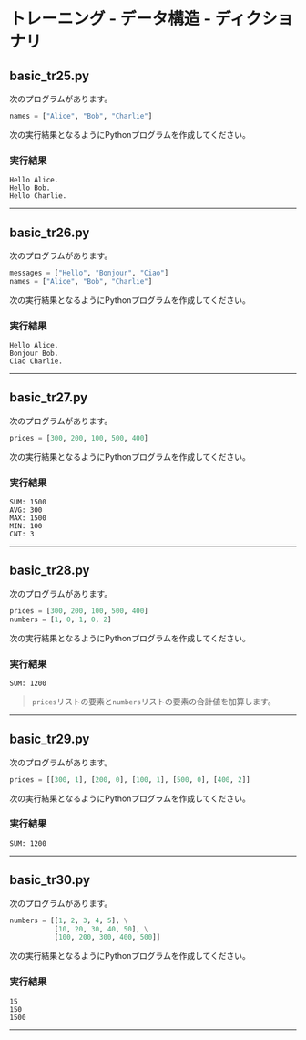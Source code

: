 # トレーニング - データ構造 - ディクショナリ

## basic_tr25.py

次のプログラムがあります。

```python
names = ["Alice", "Bob", "Charlie"]
```

次の実行結果となるようにPythonプログラムを作成してください。

### 実行結果

```
Hello Alice.
Hello Bob.
Hello Charlie.
```

---

## basic_tr26.py

次のプログラムがあります。

```python
messages = ["Hello", "Bonjour", "Ciao"]
names = ["Alice", "Bob", "Charlie"]
```

次の実行結果となるようにPythonプログラムを作成してください。

### 実行結果

```
Hello Alice.
Bonjour Bob.
Ciao Charlie.
```

---


## basic_tr27.py

次のプログラムがあります。

```python
prices = [300, 200, 100, 500, 400]
```

次の実行結果となるようにPythonプログラムを作成してください。

### 実行結果

```
SUM: 1500
AVG: 300
MAX: 1500
MIN: 100
CNT: 3
```

---


## basic_tr28.py

次のプログラムがあります。

```python
prices = [300, 200, 100, 500, 400]
numbers = [1, 0, 1, 0, 2]
```

次の実行結果となるようにPythonプログラムを作成してください。

### 実行結果

```
SUM: 1200
```

> `prices`リストの要素と`numbers`リストの要素の合計値を加算します。

---

## basic_tr29.py

次のプログラムがあります。

```python
prices = [[300, 1], [200, 0], [100, 1], [500, 0], [400, 2]]
```

次の実行結果となるようにPythonプログラムを作成してください。

### 実行結果

```
SUM: 1200
```

---


## basic_tr30.py

次のプログラムがあります。

```python
numbers = [[1, 2, 3, 4, 5], \
           [10, 20, 30, 40, 50], \
           [100, 200, 300, 400, 500]]
```

次の実行結果となるようにPythonプログラムを作成してください。

### 実行結果

```
15
150
1500
```

---

